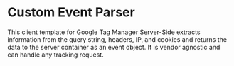 # Custom Event Parser

This client template for Google Tag Manager Server-Side extracts information from the query string, headers, IP, and cookies and returns the data to the server container as an event object. It is vendor agnostic and can handle any tracking request.
